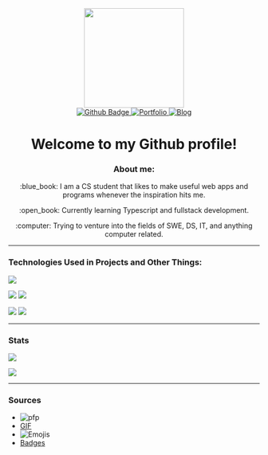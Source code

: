 <!-- header section  -->
<div class="header" align="center">
  <!--  gif goes here  -->
  <img src="https://media.giphy.com/media/QssGEmpkyEOhBCb7e1/giphy.gif" width="200"/>
 
 <div class="badges">
   
   <a href="https://github.com/Atypics3/">
     <img src="https://img.shields.io/badge/Github-black?style=for-the-badge&logo=github&logoColor=white" alt="Github Badge"/>
   </a>
   
   <a href="https://github.com">
     <img src="https://img.shields.io/badge/Portfolio-green?style=for-the-badge" alt="Portfolio"/>
   </a>
   
   <a href="https://chcblog.vercel.app/">
     <img src="https://img.shields.io/badge/Blog-blue?style=for-the-badge" alt="Blog"/>
   </a>
 </div>

  <h1>
   Welcome to my Github profile!
 </h1>
  
</div>
<div class="intro">
 <h3 align="center">About me:</h3>
 <p align="center">:blue_book: I am a CS student that likes to make useful web apps and programs whenever the inspiration hits me. </p>
 <p align="center">:open_book: Currently learning Typescript and fullstack development.</p>
 <p align="center">:computer: Trying to venture into the fields of SWE, DS, IT, and anything computer related.</p>
</div>

---

### Technologies Used in Projects and Other Things:

![](https://img.shields.io/badge/Code_Editor-Visual_Studio_Code-informational?style=flat&logo=visualstudiocode&logoColor=white&color=blue)

![](https://img.shields.io/badge/Framework-React-informational?style=flat&logo=react&logoColor=white&color=blue)
![](https://img.shields.io/badge/Framework-Next.js-informational?style=flat&logo=Next.js&logoColor=white&color=blue)

![](https://img.shields.io/badge/Language-Javascript-informational?style=flat&logo=javascript&logoColor=white&color=blue)
![](https://img.shields.io/badge/Language-Python-informational?style=flat&logo=python&logoColor=white&color=blue)
<!-- ![](https://img.shields.io/badge/Language-C++-informational?style=flat&logo=cplusplus&logoColor=white&color=blue) -->

---

### Stats

![](https://github.com/Atypics3/shiny-octo-invention/blob/master/generated/overview.svg)

![](https://github.com/Atypics3/shiny-octo-invention/blob/master/generated/languages.svg)

</div>

---

### Sources

- ![pfp](https://github.com/cat-milk/Anime-Girls-Holding-Programming-Books)
- [GIF](https://giphy.com/stickers/coding-webdesign-coder-QssGEmpkyEOhBCb7e1)
- ![Emojis](https://github.com/ikatyang/emoji-cheat-sheet)
- [Badges](https://shields.io)
